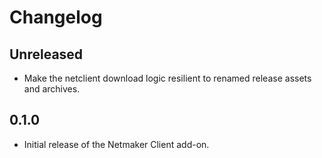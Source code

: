 # Changelog

## Unreleased
- Make the netclient download logic resilient to renamed release assets and archives.

## 0.1.0
- Initial release of the Netmaker Client add-on.
